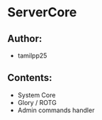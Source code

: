 # ServerCore
## Author:
- tamilpp25
## Contents:
- System Core
- Glory / ROTG
- Admin commands handler
